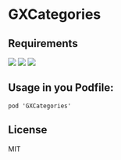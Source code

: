 # GXCategories

Requirements
--
<p align="left">
<a href="https://github.com/gsyhei/GXCategories"><img src="https://img.shields.io/badge/platform-ios%209.0-yellow.svg"></a>
<a href="https://github.com/gsyhei/GXCategories"><img src="https://img.shields.io/github/license/johnlui/Pitaya.svg?style=flat"></a>
<a href="https://github.com/gsyhei/GXCategories"><img src="https://img.shields.io/badge/language-Swift%205.0-orange.svg"></a>
</p>

Usage in you Podfile:
--

```
pod 'GXCategories'
```

License
--
MIT
